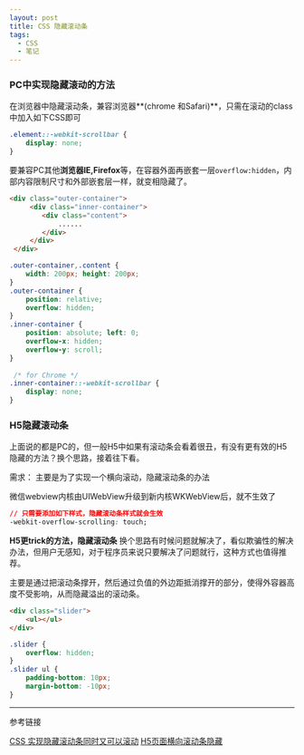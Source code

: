 ```yaml
---
layout: post
title: CSS 隐藏滚动条
tags: 
  - CSS
  - 笔记
---
```


### PC中实现隐藏滚动的方法

在浏览器中隐藏滚动条，兼容浏览器**(chrome 和Safari)**，只需在滚动的class中加入如下CSS即可

```css
.element::-webkit-scrollbar {
    display: none;
}
```

要兼容PC其他**浏览器IE,Firefox**等，在容器外面再嵌套一层`overflow:hidden`，内部内容限制尺寸和外部嵌套层一样，就变相隐藏了。

```html
<div class="outer-container">
     <div class="inner-container">
        <div class="content">
            ......
        </div>
     </div>
 </div>
```

```css
.outer-container,.content {
    width: 200px; height: 200px;
}
.outer-container {
    position: relative;
    overflow: hidden;
}
.inner-container {
    position: absolute; left: 0;
    overflow-x: hidden;
    overflow-y: scroll;
}
 
 /* for Chrome */
.inner-container::-webkit-scrollbar {
    display: none;
}
```

### H5隐藏滚动条

上面说的都是PC的，但一般H5中如果有滚动条会看着很丑，有没有更有效的H5隐藏的方法？换个思路，接着往下看。

需求：
主要是为了实现一个横向滚动，隐藏滚动条的办法

微信webview内核由UIWebView升级到新内核WKWebView后，就不生效了

```css
// 只需要添加如下样式，隐藏滚动条样式就会生效
-webkit-overflow-scrolling: touch;
```

**H5更trick的方法，隐藏滚动条**
换个思路有时候问题就解决了，看似欺骗性的解决办法，但用户无感知，对于程序员来说只要解决了问题就行，这种方式也值得推荐。

主要是通过把滚动条撑开，然后通过负值的外边距抵消撑开的部分，使得外容器高度不受影响，从而隐藏溢出的滚动条。

```html
<div class="slider">
    <ul></ul>
</div>
```

```css
.slider {
    overflow: hidden;
}
.slider ul {
    padding-bottom: 10px;
    margin-bottom: -10px;
}
```

---
参考链接


[CSS 实现隐藏滚动条同时又可以滚动](https://blog.niceue.com/front-end-development/hide-scrollbar-but-still-scrollable-using-css.html)
[H5页面横向滚动条隐藏](https://github.com/o2team/H5Skills/issues/72)


